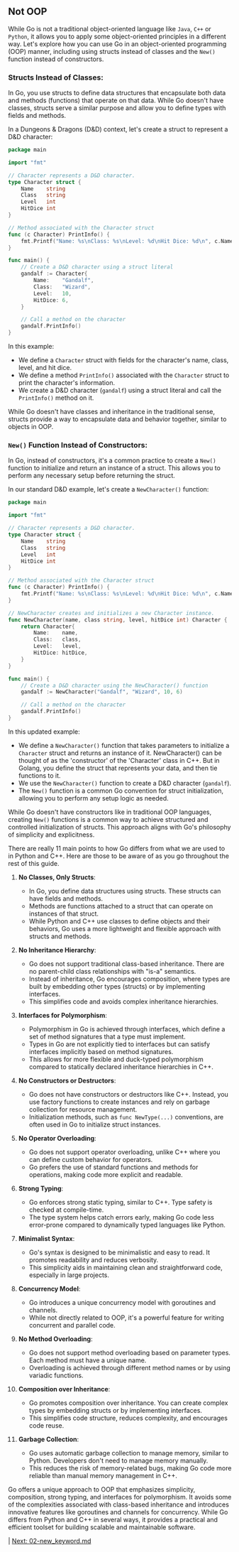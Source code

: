 ## Not OOP

While Go is not a traditional object-oriented language like `Java`, `C++` or `Python`, it allows you to apply some object-oriented principles in a different way. Let's explore how you can use Go in an object-oriented programming (OOP) manner, including using structs instead of classes and the `New()` function instead of constructors.

### Structs Instead of Classes:

In Go, you use structs to define data structures that encapsulate both data and methods (functions) that operate on that data. While Go doesn't have classes, structs serve a similar purpose and allow you to define types with fields and methods.

In a Dungeons & Dragons (D&D) context, let's create a struct to represent a D&D character:

```go
package main

import "fmt"

// Character represents a D&D character.
type Character struct {
    Name    string
    Class   string
    Level   int
    HitDice int
}

// Method associated with the Character struct
func (c Character) PrintInfo() {
    fmt.Printf("Name: %s\nClass: %s\nLevel: %d\nHit Dice: %d\n", c.Name, c.Class, c.Level, c.HitDice)
}

func main() {
    // Create a D&D character using a struct literal
    gandalf := Character{
        Name:    "Gandalf",
        Class:   "Wizard",
        Level:   10,
        HitDice: 6,
    }

    // Call a method on the character
    gandalf.PrintInfo()
}
```

In this example:

- We define a `Character` struct with fields for the character's name, class, level, and hit dice.
- We define a method `PrintInfo()` associated with the `Character` struct to print the character's information.
- We create a D&D character (`gandalf`) using a struct literal and call the `PrintInfo()` method on it.

While Go doesn't have classes and inheritance in the traditional sense, structs provide a way to encapsulate data and behavior together, similar to objects in OOP.

### `New()` Function Instead of Constructors:

In Go, instead of constructors, it's a common practice to create a `New()` function to initialize and return an instance of a struct. This allows you to perform any necessary setup before returning the struct.

In our standard D&D example, let's create a `NewCharacter()` function:

```go
package main

import "fmt"

// Character represents a D&D character.
type Character struct {
    Name    string
    Class   string
    Level   int
    HitDice int
}

// Method associated with the Character struct
func (c Character) PrintInfo() {
    fmt.Printf("Name: %s\nClass: %s\nLevel: %d\nHit Dice: %d\n", c.Name, c.Class, c.Level, c.HitDice)
}

// NewCharacter creates and initializes a new Character instance.
func NewCharacter(name, class string, level, hitDice int) Character {
    return Character{
        Name:    name,
        Class:   class,
        Level:   level,
        HitDice: hitDice,
    }
}

func main() {
    // Create a D&D character using the NewCharacter() function
    gandalf := NewCharacter("Gandalf", "Wizard", 10, 6)

    // Call a method on the character
    gandalf.PrintInfo()
}
```

In this updated example:

- We define a `NewCharacter()` function that takes parameters to initialize a `Character` struct and returns an instance of it. NewCharacter() can be thought of as the 'constructor' of the 'Character' class in C++. But in Golang, you define the struct that represents your data, and then tie functions to it. 
- We use the `NewCharacter()` function to create a D&D character (`gandalf`).
- The `New()` function is a common Go convention for struct initialization, allowing you to perform any setup logic as needed.

While Go doesn't have constructors like in traditional OOP languages, creating `New()` functions is a common way to achieve structured and controlled initialization of structs. This approach aligns with Go's philosophy of simplicity and explicitness. 

There are really 11 main points to how Go differs from what we are used to in Python and C++. Here are those to be aware of as you go throughout the rest of this guide. 

1. **No Classes, Only Structs**:
   - In Go, you define data structures using structs. These structs can have fields and methods.
   - Methods are functions attached to a struct that can operate on instances of that struct.
   - While Python and C++ use classes to define objects and their behaviors, Go uses a more lightweight and flexible approach with structs and methods.

2. **No Inheritance Hierarchy**:
   - Go does not support traditional class-based inheritance. There are no parent-child class relationships with "is-a" semantics.
   - Instead of inheritance, Go encourages composition, where types are built by embedding other types (structs) or by implementing interfaces.
   - This simplifies code and avoids complex inheritance hierarchies.

3. **Interfaces for Polymorphism**:
   - Polymorphism in Go is achieved through interfaces, which define a set of method signatures that a type must implement.
   - Types in Go are not explicitly tied to interfaces but can satisfy interfaces implicitly based on method signatures.
   - This allows for more flexible and duck-typed polymorphism compared to statically declared inheritance hierarchies in C++.

4. **No Constructors or Destructors**:
   - Go does not have constructors or destructors like C++. Instead, you use factory functions to create instances and rely on garbage collection for resource management.
   - Initialization methods, such as `func NewType(...)` conventions, are often used in Go to initialize struct instances.

5. **No Operator Overloading**:
   - Go does not support operator overloading, unlike C++ where you can define custom behavior for operators.
   - Go prefers the use of standard functions and methods for operations, making code more explicit and readable.

6. **Strong Typing**:
   - Go enforces strong static typing, similar to C++. Type safety is checked at compile-time.
   - The type system helps catch errors early, making Go code less error-prone compared to dynamically typed languages like Python.

7. **Minimalist Syntax**:
   - Go's syntax is designed to be minimalistic and easy to read. It promotes readability and reduces verbosity.
   - This simplicity aids in maintaining clean and straightforward code, especially in large projects.

8. **Concurrency Model**:
   - Go introduces a unique concurrency model with goroutines and channels.
   - While not directly related to OOP, it's a powerful feature for writing concurrent and parallel code.

9. **No Method Overloading**:
    - Go does not support method overloading based on parameter types. Each method must have a unique name.
    - Overloading is achieved through different method names or by using variadic functions.

10. **Composition over Inheritance**:
    - Go promotes composition over inheritance. You can create complex types by embedding structs or by implementing interfaces.
    - This simplifies code structure, reduces complexity, and encourages code reuse.

11. **Garbage Collection**:
    - Go uses automatic garbage collection to manage memory, similar to Python. Developers don't need to manage memory manually.
    - This reduces the risk of memory-related bugs, making Go code more reliable than manual memory management in C++.

Go offers a unique approach to OOP that emphasizes simplicity, composition, strong typing, and interfaces for polymorphism. It avoids some of the complexities associated with class-based inheritance and introduces innovative features like goroutines and channels for concurrency. While Go differs from Python and C++ in several ways, it provides a practical and efficient toolset for building scalable and maintainable software.

 | [Next: 02-new_keyword.md](02-new_keyword.md)
